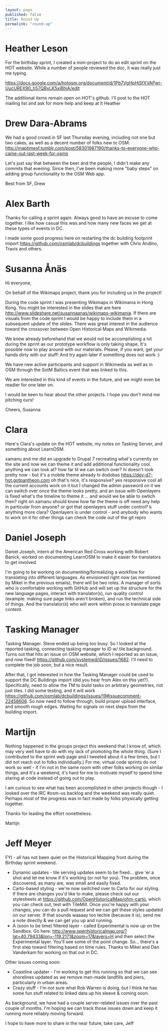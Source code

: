 ```yaml
---
layout: page
published: false
title: Round Up
permalink: "round-up"
---
```


# Heather Leson

For the birthday sprint, I created a mini-project to do an edit sprint on the HOT website. While a number of people reviewed the doc, it was really just me typing. 


https://docs.google.com/a/hotosm.org/document/d/1Pb7VgHpHjSfXVAPwr-UucUREX90_h57QByLK5xiBhiA/edit

The additional items remain open on HOT's github. I'll post to the HOT mailing list and ask for more help and keep at it
Heather

# Drew Dara-Abrams

We had a good crowd in SF last Thursday evening, including not one but two cakes, as well as a decent number of folks new to OSM: http://maptimesf.tumblr.com/post/58301987190/thanks-to-everyone-who-came-out-last-week-for-osms

Let's just say that between the beer and the people, I didn't make any commits that evening. Since then, I've been making more "baby steps" on adding group functionality to the OSM Web app.

Best from SF,
Drew

# Alex Barth

Thanks for calling a sprint again. Always good to have an excuse to come together. I like how casual this was and how many new faces we get at these types of events in DC.

I made some good progress here on restarting the dc building footprint import https://github.com/osmlab/dcbuildings together with Chris Andino, Travis and others. 

# Susanna Ånäs

Hi everyone,

On behalf of the Wikimaps project, thank you for including us in the project!

During the code sprint I was presenting Wikimaps in Wikimania in Hong Kong. You might be interested in the slides that are here http://www.slideshare.net/susannaanas/wikimaps-wikimania. If there are visuals from the code sprint I would be happy to include them in a subsequent update of the slides. There was great interest in the audience toward the crossover between Open Historical Maps and Wikimedia.

We knew already beforehand that we would not be accomplishing a lot during the sprint as our prototype workflow is only taking shape. It's possible now to play around with our materials. Please, if you want, get your hands dirty with our stuff! And try again later if something does not work :)

We have new active participants and support in Wikimedia as well as in OSM through the SotM Baltics event that was linked to this.

We are interested in this kind of events in the future, and we might even be readier for one later on.

I would be keen to hear about the other projects. I hope you don't mind me pitching ours!

Cheers,
Susanna

# Clara

Here's Clara's update on the HOT website, my notes on Tasking Server, and something about LearnOSM.

<clara> xamanu and me did an upgrade to Drupal 7
<clara> recreating what's currently on the site
<clara> and now we can theme it and add additional functionality
<mkl> cool. anything we can look at? how far til we can switch over?
<dodobas> hi
<clara> doesn't look pretty now - but it's a mobile theme already
<mkl> hi dodobas
<clara> https://dev-d7-hot.gotpantheon.com
<mkl> oh that's nice, it's responsive?
<clara> yes responsive
<mkl> cool
<clara> all the current accounts work on it but I changed the admin password on it
<clara> we can switch over once the theme looks pretty, and an issue with Openlayers is fixed
<mkl> what's the timeline to theme it ... and would we be able to swtich then?
<mkl> right on
<clara> xamanu should know how far the theme is off
<mkl> need any help in particular from anyone? or got that openlayers stuff under control?
<mkl> k
<mkl> anything more clara?
<clara> Openlayers is under control - and anybody who wants to work on it for other things can check the code out of the git repro

# Daniel Joseph

Daniel Joseph, intern at the American Red Cross working with Robert Banick, worked on documenting LearnOSM to make it easier for translators to get involved.

I'm going to be working on documenting/formalizing a workflow for translating into different languages. As envisioned right now (as mentioned by Mikel in the previous emails), there will be two roles. A manager of sorts who is comfortable working with GitHub and will set up the structure for the new language pages, interact with translator(s), run quality control (example: making sure page links aren't broken), and run the technical side of things. And the translator(s) who will work within prose.io translate page content.

# Tasking Manager

Tasking Manager. Steve ended up being too busy. So I looked at the reported tasking, connecting tasking manager to iD w/ tile background. Turns out that hits an issue on OSM website, which I reported as an issue, and now fixed! https://github.com/systemed/iD/issues/1682. I'll need to complete the job soon, but a nice result. 

After that, I got interested in how the Tasking Manager could be used to support the DC Buildings import (did you hear from Alex on this yet?). Specifically, need to allow the TM to build tasks on arbitrary geometries, not just tiles. I did some testing, and it will work https://github.com/osmlab/dcbuildings/issues/19#issuecomment-22458606. So now need to follow through, build proper upload interface, and smooth rough edges. Waiting for signals on next steps from the building import.

# Martijn


Nothing happened in the groups project this weekend that I know of, which may very well have to do with my lack of promoting the whole thing. (Sure I contributed to the sprint web page and I tweeted about it a few times, but I did not reach out to folks individually.) 
For me, virtual code sprints do not work so well - if I'm not in the same room with other folks working on similar things, and it's a weekend, it's hard for me to motivate myself to spend time staring at code instead of going out to play.

I am curious to see what has been accomplished in other projects though - I looked over the IRC #osm-us backlog and the weekend was really quiet. Perhaps most of the progress was in fact made by folks physically getting together.
 
Thanks for leading the effort nonetheless.

Martijn

# Jeff Meyer

FYI - all has not been quiet on the Historical Mapping front during the Birthday sprint weekend.

- Dynamic updates - tile serving updates seem to be fixed... give 'er a shot and let me know if it's working (or not for you). The problem, once discovered, as many are, was small and easily fixed.
- Carto-based styling - we're now switched over to Carto for our styling. If there are changes you'd like to make, please check out our stylesheets at https://github.com/OpenHistoricalMap/ohm-carto, which you can check out, test with TileMill. Once you're happy with your changes, you can do a pull request and we can get these styles updated on our server. If that sounds waaaay too techie (because it is), send me a note directly & we can get you up and running.
- A (soon to be time) filtered layer - called Experimental is now up on the Sandbox. Go here: http://www.openhistoricalmap.org/?lat=40.79433&lon=-119.2171&zoom=17&layers=H and then select the Experimental layer. You'll see some of the point change. So... there's a first step toward filtering based on time rules. Thanks to Mikel and Dan Vanderkam for working on that out in DC.

Other issues coming soon:

- Coastline updater - I'm working to get this running so that we can see shorelines updated as we remove man-made landfills and piers, particularly in urban areas.
- Crazy stuff - I'm not sure what Rob Warren is doing, but I think he has some fun stuff related to linked data up his sleeve & coming soon.

As background, we have had a couple server-related issues over the past couple of months. I'm hoping we can track those issues down and keep it running more reliably moving forward.

I hope to have more to share in the near future,
take care,
Jeff